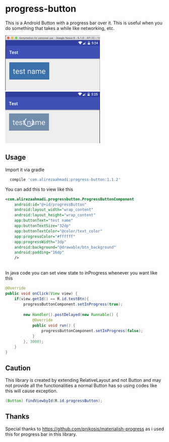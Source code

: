 # progress-button
This is a Android Button with a progress bar over it. This is useful when you do something that takes a while like networking, etc.

<img src="/screenshots/normal.png" width="300px">

<img src="/screenshots/inprogress.png" width="300px">

## Usage
Import it via gradle
```gradle
  compile 'com.alirezaahmadi:progress-button:1.1.2'
```

You can add this to view like this
```xml
<com.alirezaahmadi.progressbutton.ProgressButtonComponent
    android:id="@+id/progressButton"
    android:layout_width="wrap_content"
    android:layout_height="wrap_content"
    app:buttonText="test name"
    app:buttonTextSize="32dp"
    app:buttonTextColor="@color/text_color"
    app:progressColor="#ffffff"
    app:progressWidth="3dp"
    android:background="@drawable/btn_background"
    android:padding="16dp"
    />
       
```
In java code you can set view state to inProgress whenever you want like this
```java
@Override
public void onClick(View view) {
    if(view.getId() == R.id.testBtn){
        progressButtonComponent.setInProgress(true);

        new Handler().postDelayed(new Runnable() {
            @Override
            public void run() {
                progressButtonComponent.setInProgress(false);
            }
        }, 3000);
    }
}
```

## Caution
This library is created by extending RelativeLayout and not Button and may not provide all the functionalities a normal Button has so using codes like this will cause exception.
```java
(Button) findViewbyId(R.id.progressButton);
```

## Thanks
Special thanks to https://github.com/pnikosis/materialish-progress as i used this for progress bar in this library.





